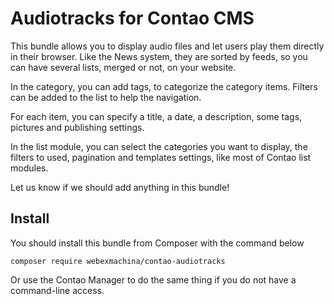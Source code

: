 # Audiotracks for Contao CMS

This bundle allows you to display audio files and let users play them directly in their browser. Like the News system, they are sorted by feeds, so you can have several lists, merged or not, on your website.

In the category, you can add tags, to categorize the category items. Filters can be added to the list to help the navigation.

For each item, you can specify a title, a date, a description, some tags, pictures and publishing settings.

In the list module, you can select the categories you want to display, the filters to used, pagination and templates settings, like most of Contao list modules.

Let us know if we should add anything in this bundle!

## Install
You should install this bundle from Composer with the command below

`composer require webexmachina/contao-audiotracks`

Or use the Contao Manager to do the same thing if you do not have a command-line access.